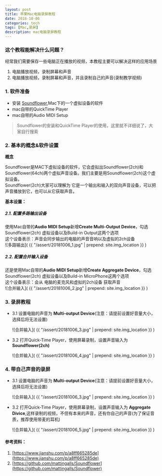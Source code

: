 ```yaml
---
layout: post
title: 苹果Mac电脑录屏教程
date: 2018-10-06
categories: tech
tags: [Mac,录屏]
description: mac电脑录屏教程
---
```


### 这个教程能解决什么问题？

经常我们需要保存一些电脑正在播放的视频，本教程主要可以解决这样的应用场景

1. 电脑播放视频，录制屏幕和声音
2. 电脑播放视频，录制屏幕和声音，并且录制自己的声音(录制教学视频)

### 1. 软件准备

* 安装 [Soundflower](https://github.com/mattingalls/Soundflower/releases),Mac下的一个虚拟设备的软件
* mac自带的QuickTime Player  
* mac自带的Audio MIDI Setup
> Soundflower的安装和QuickTime Player的使用，这里就不详细说了，大家自行搜索

### 2. 基本的概念&软件设置

**概念**

Soundflower是MAC下虚拟设备的软件，它会虚拟出Soundflower(2ch)和Soundflower(64ch)两个虚拟声音设备。我们主要是用Soundflower(2ch)这个虚拟设备。  
Soundflower(2ch)大家可以理解为 它是一个输出和输入的双向声音设备，可以把声音播放到它，也可以从它获取声音。

**基本设置：**

##### 2.1. 配置多路输出设备

使用Mac自带的**Audio MIDI Setup**新增**Create Multi-Output Device**，勾选 Soundflower(2ch) 虚拟设备以及Build-in Output这两个选项  
这个设备表示：声音会同步输出的电脑的声音音响以及虚拟的2ch设备   
![多路输出]( {{ "/assert/20181006_1.jpg" | prepend: site.img_location }} )

##### 2.2. 配置合并输入设备

还是使用Mac自带的**Audio MIDI Setup**新增**Create Aggregate Device**，勾选 Soundflower(2ch) 虚拟设备以及Build-in MicroPhone这两个选项          
这个设备表示：会从 电脑的麦克风和虚拟的2ch设备 获取声音  
![合并输入]( {{ "/assert/20181006_2.jpg" | prepend: site.img_location }} ) 

### 3. 录屏教程

* 3.1 设置电脑的声音为 **Multi-output Device**(注意：请提前设置好音量大小，选择后将无法设置)

  ![合并输入]( {{ "/assert/20181006_3.jpg" | prepend: site.img_location }} ) 

* 3.2 打开Quick-Time Player，使用屏幕录制，设置声音输入为 **Soundflower(2ch)**       

  ![合并输入]( {{ "/assert/20181006_4.jpg" | prepend: site.img_location }} )     


### 4. 带自己声音的录屏

* 3.1 设置电脑的声音为 **Multi-output Device**(注意：请提前设置好音量大小，选择后将无法设置)

  ![合并输入]( {{ "/assert/20181006_3.jpg" | prepend: site.img_location }} ) 

* 3.2 打开Quick-Time Player，使用屏幕录制，设置声音输入为 **Aggregate Divice**,这样录制的视频，不但有本来的声音，还有你自己的声音(为了保证音质，推荐使用带麦的耳机)       

  ![合并输入]( {{ "/assert/20181006_5.jpg" | prepend: site.img_location }} )     





#### 参考资料：

1. [https://www.jianshu.com/p/a8ff665285de](https://www.jianshu.com/p/a8ff665285de)
2. [https://github.com/mattingalls/Soundflower](https://github.com/mattingalls/Soundflower)



